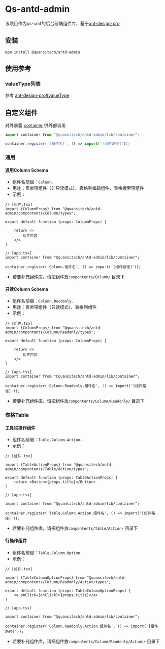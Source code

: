 # Qs-antd-admin

该项目作为qs-cmf的后台前端组件库，基于[ant-design-pro](https://procomponents.ant.design/components)

## 安装

```shell
npm install @quansitech/antd-admin
```

## 使用参考

### valueType列表

参考 [ant-design-pro#valueType](https://procomponents.ant.design/components/schema#valuetype-%E5%88%97%E8%A1%A8)

## 自定义组件

对外暴露 [container](./lib/container.ts) 供外部调用

```ts
import container from "@quansitech/antd-admin/lib/container";

container.register('[组件名]', () => import('[组件路径]'));
```

### 通用

#### 通用Column Schema

- 组件名前缀：``` Column. ```
- 用途：表单项组件（非只读模式）、表格列编辑组件、表格搜索项组件
- 示例：

```tsx
// [组件.tsx]
import {ColumnProps} from "@quansitech/antd-admin/compontents/Column/types";

export default function (props: ColumnProps) {

    return <>
        组件内容
    </>
}

// [app.tsx]
import container from "@quansitech/antd-admin/lib/container";

container.register('Column.组件名', () => import('[组件路径]'));
```

- 若要补充组件库，请把组件放``` compontents/Column/ ``` 目录下

#### 只读Column Schema

- 组件名前缀：``` Column.Readonly. ```
- 用途：表单项组件（只读模式）、表格列组件
- 示例：

```tsx
// [组件.tsx]
import {ColumnProps} from "@quansitech/antd-admin/compontents/Column/Readonly/types";

export default function (props: ColumnProps) {

    return <>
        组件内容
    </>
}

// [app.tsx]
import container from "@quansitech/antd-admin/lib/container";

container.register('Column.Readonly.组件名', () => import('[组件路径]'));
```

- 若要补充组件库，请把组件放``` compontents/Column/Readonly/ ``` 目录下

### 表格Table

#### 工具栏操作组件

- 组件名前缀：``` Table.Column.Action. ```
- 示例：

```tsx
// [组件.tsx]

import {TableActionProps} from "@quansitech/antd-admin/compontents/Table/Action/types";

export default function (props: TableActionProps) {
    return <Button>{props.title}</Button>
}

// [app.tsx]

import container from "@quansitech/antd-admin/lib/container";

container.register('Table.Column.Action.组件名', () => import('[组件路径]'));

```

- 若要补充组件库，请把组件放``` compontents/Table/Action/ ``` 目录下

#### 行操作组件

- 组件名前缀：``` Table.Column.Option ```
- 示例：

```tsx
// [组件.tsx]

import {TableColumnOptionProps} from "@quansitech/antd-admin/compontents/Column/Readonly/Action/types";

export default function (props: TableColumnOptionProps) {
    <a onClick={onClick}>{props.title}</a>
}

// [app.tsx]

import container from "@quansitech/antd-admin/lib/container";

container.register('Column.Readonly.Action.组件名', () => import('[组件路径]'));

```

- 若要补充组件库，请把组件放``` compontents/Column/Readonly/Action/ ``` 目录下

